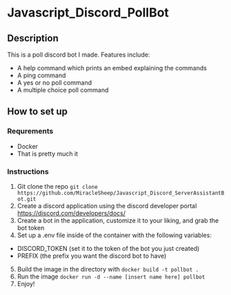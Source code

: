 # Javascript_Discord_PollBot

## Description

This is a poll discord bot I made. 
Features include:
* A help command which prints an embed explaining the commands
* A ping command
* A yes or no poll command
* A multiple choice poll command

## How to set up

### Requrements
* Docker
* That is pretty much it

### Instructions
1. Git clone the repo ``git clone https://github.com/MiracleSheep/Javascript_Discord_ServerAssistantBot.git``
2. Create a discord application using the discord developer portal https://discord.com/developers/docs/
3. Create a bot in the application, customize it to your liking, and grab the bot token
4. Set up a .env file inside of the container with the following variables:
* DISCORD_TOKEN (set it to the token of the bot you just created)
* PREFIX (the prefix you want the discord bot to have)
5. Build the image in the directory with ``docker build -t pollbot .``
6. Run the image ``docker run -d --name [insert name here] pollbot``
7. Enjoy!

